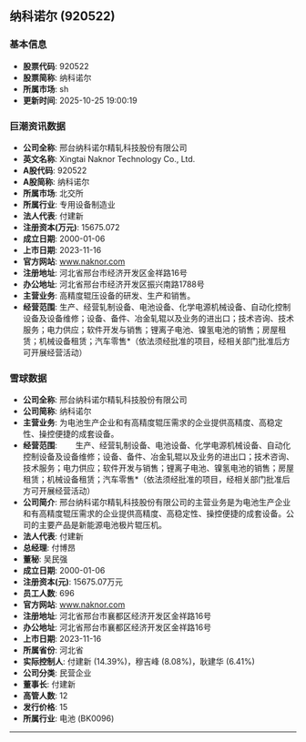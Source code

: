 ## 纳科诺尔 (920522)

### 基本信息

- **股票代码**: 920522
- **股票简称**: 纳科诺尔
- **所属市场**: sh
- **更新时间**: 2025-10-25 19:00:19

### 巨潮资讯数据

- **公司全称**: 邢台纳科诺尔精轧科技股份有限公司
- **英文名称**: Xingtai Naknor Technology Co., Ltd.
- **A股代码**: 920522
- **A股简称**: 纳科诺尔
- **所属市场**: 北交所
- **所属行业**: 专用设备制造业
- **法人代表**: 付建新
- **注册资本(万元)**: 15675.072
- **成立日期**: 2000-01-06
- **上市日期**: 2023-11-16
- **官方网站**: www.naknor.com
- **注册地址**: 河北省邢台市经济开发区金祥路16号
- **办公地址**: 河北省邢台市经济开发区振兴南路1788号
- **主营业务**: 高精度辊压设备的研发、生产和销售。
- **经营范围**: 生产、经营轧制设备、电池设备、化学电源机械设备、自动化控制设备及设备维修；设备、备件、冶金轧辊以及业务的进出口；技术咨询、技术服务；电力供应；软件开发与销售；锂离子电池、镍氢电池的销售；房屋租赁；机械设备租赁；汽车零售*（依法须经批准的项目，经相关部门批准后方可开展经营活动）

### 雪球数据

- **公司全称**: 邢台纳科诺尔精轧科技股份有限公司
- **公司简称**: 纳科诺尔
- **主营业务**: 为电池生产企业和有高精度辊压需求的企业提供高精度、高稳定性、操控便捷的成套设备。
- **经营范围**: 　　生产、经营轧制设备、电池设备、化学电源机械设备、自动化控制设备及设备维修；设备、备件、冶金轧辊以及业务的进出口；技术咨询、技术服务；电力供应；软件开发与销售；锂离子电池、镍氢电池的销售；房屋租赁；机械设备租赁；汽车零售*（依法须经批准的项目，经相关部门批准后方可开展经营活动）
- **公司简介**: 邢台纳科诺尔精轧科技股份有限公司的主营业务是为电池生产企业和有高精度辊压需求的企业提供高精度、高稳定性、操控便捷的成套设备。公司的主要产品是新能源电池极片辊压机。
- **法人代表**: 付建新
- **总经理**: 付博昂
- **董秘**: 吴民强
- **成立日期**: 2000-01-06
- **注册资本(元)**: 15675.07万元
- **员工人数**: 696
- **官方网站**: www.naknor.com
- **注册地址**: 河北省邢台市襄都区经济开发区金祥路16号
- **办公地址**: 河北省邢台市襄都区经济开发区金祥路16号
- **上市日期**: 2023-11-16
- **所属省份**: 河北省
- **实际控制人**: 付建新 (14.39%)，穆吉峰 (8.08%)，耿建华 (6.41%)
- **公司分类**: 民营企业
- **董事长**: 付建新
- **高管人数**: 12
- **发行价格**: 15
- **所属行业**: 电池 (BK0096)

---
